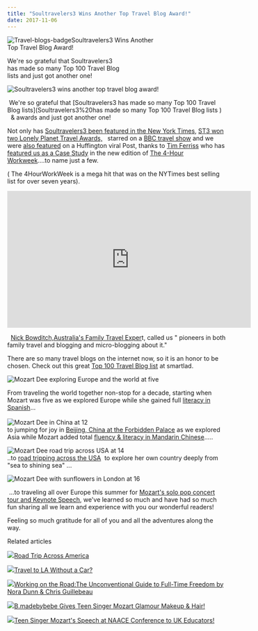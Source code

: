 ```yaml
---
title: "Soultravelers3 Wins Another Top Travel Blog Award!"
date: 2017-11-06
---
```


![Travel-blogs-badge](https://pub-ac94b3f306b24c0dba4238943c97f2e1.r2.dev/6a00e5502a9507883301b7c93140fd970b.png)[](https://pub-ac94b3f306b24c0dba4238943c97f2e1.r2.dev/6a00e5502a9507883301b7c93458ca970b-150x150-1.png)Soultravelers3 Wins Another  
Top Travel Blog Award!  
  
We're so grateful that Soultravelers3   
has made so many Top 100 Travel Blog   
lists and just got another one!

<!--more-->  
![Soultravelers3 wins another top travel blog award!](https://pub-ac94b3f306b24c0dba4238943c97f2e1.r2.dev/6a00e5502a9507883301b7c93155bf970b.png)  
  
  
 We're so grateful that [Soultravelers3 has made so many Top 100 Travel Blog lists](Soultravelers3%20has made so many Top 100 Travel Blog lists )   & awards and just got another one!  
  
Not only has [Soultravelers3 been featured in the New York Times](https://frugaltraveler.blogs.nytimes.com/2009/11/11/qa-with-jeanne-dee-the-nomadic-family-traveler/), [ST3 won two Lonely Planet Travel Awards,](https://www.youtube.com/watch?v=aVWTLrFMI0c)   starred on a [BBC travel show](http://soultravelers3new.local/2010/12/bbc-interviews-soultravelers3-on-social-media-and-travel.html "soultravelers3 on BBC travel show") and we were [also featured](http://www.huffingtonpost.com/tim-ferriss/cold-remedy-18-real-world_b_415900.html) on a Huffington viral Post, thanks to [Tim Ferriss](http://www.fourhourworkweek.com/blog/) who has [featured us as a Case Study](http://soultravelers3new.local/2010/03/the-4hour-workweek-review-by-world-traveling-family-rich-global-digital-lifestyle-design.html "Soultravelers3 case study in Four Hour Work Week") in the new edition of [The 4-Hour Workweek](http://www.fourhourworkweek.com/)....to name just a few.    
  
( The 4HourWorkWeek is a mega hit that was on the NYTimes best selling list for over seven years).   
  

<iframe allowfullscreen src="https://www.youtube.com/embed/aVWTLrFMI0c" height="315" frameborder="0" width="560"></iframe>

  
  
  [Nick Bowditch,Australia's Family Travel Exper](http://nickbowditchtravel.com/family-travel-twitter)t, called us " pioneers in both family travel and blogging and micro-blogging about it."  
  
There are so many travel blogs on the internet now, so it is an honor to be chosen. Check out this great [Top 100 Travel Blog list](https://thesmartlad.com/travel-blogs/) at smartlad.  
  
![Mozart Dee exploring Europe and the world at five ](https://pub-ac94b3f306b24c0dba4238943c97f2e1.r2.dev/6a00e5502a9507883301b8d2bba7c6970c.png)  
  
From traveling the world together non-stop for a decade, starting when Mozart was five as we explored Europe while she gained full [literacy in Spanish](http://soultravelers3new.local/2013/05/learning-spanish-in-spain.html "learning spanish in spain")...[  
](https://pub-ac94b3f306b24c0dba4238943c97f2e1.r2.dev/6a00e5502a9507883301bb09d77a34970d-150x150-1.png)[  
](https://thesmartlad.com/travel-blogs/ "top 100 travel blog list")![Mozart Dee in China at 12](https://pub-ac94b3f306b24c0dba4238943c97f2e1.r2.dev/6a00e5502a9507883301bb09d4a581970d.png)  
to jumping for joy in [Beijing, China at the Forbidden Palace](http://soultravelers3new.local/2012/11/forbidden-city-and-beijings-best.html) as we explored Asia while Mozart added total [fluency & literacy in Mandarin Chinese](http://soultravelers3new.local/2013/06/fluent-mandarin.html).....  
  
![Mozart Dee road trip across USA at 14](https://pub-ac94b3f306b24c0dba4238943c97f2e1.r2.dev/6a00e5502a9507883301b8d2bbddd2970c.png)  
..to [road tripping across the USA](http://soultravelers3new.local/2015/07/road-trip-across-america.html "road trip across America")  to explore her own country deeply from "sea to shining sea" ...  
  
![Mozart Dee with sunflowers in London at 16](https://pub-ac94b3f306b24c0dba4238943c97f2e1.r2.dev/6a00e5502a9507883301b7c9318285970b.png)

 ...to traveling all over Europe this summer for [Mozart's solo pop concert tour and Keynote Speech](http://soultravelers3new.local/2017/06/mozartignitetour-in-europe-mozart-dees-keynote-speech.html#more), we've learned so much and have had so much fun sharing all we learn and experience with you our wonderful readers!  
  
Feeling so much gratitude for all of you and all the adventures along the way. 

Related articles

[![](http://i.zemanta.com/354543600_80_80.jpg)](http://soultravelers3new.local/2015/07/road-trip-across-america.html)[Road Trip Across America](http://soultravelers3new.local/2015/07/road-trip-across-america.html)

[![](http://i.zemanta.com/355703992_80_80.jpg)](http://soultravelers3new.local/2015/08/travel-to-la-without-a-car-.html)[Travel to LA Without a Car?](http://soultravelers3new.local/2015/08/travel-to-la-without-a-car-.html)

[![](http://i.zemanta.com/333335991_80_80.jpg)](http://soultravelers3new.local/2015/03/working-on-the-roadthe-unconventional-guide-to-full-time-freedom-by-nora-dunn-chris-guillebeau-.html)[Working on the Road:The Unconventional Guide to Full-Time Freedom by Nora Dunn & Chris Guillebeau](http://soultravelers3new.local/2015/03/working-on-the-roadthe-unconventional-guide-to-full-time-freedom-by-nora-dunn-chris-guillebeau-.html)

[![](http://i.zemanta.com/338454533_80_80.jpg)](http://soultravelers3new.local/2015/04/bmadebybebe-gives-teen-singer-mozart-glamour-makeup-hair.html)[B.madebybebe Gives Teen Singer Mozart Glamour Makeup & Hair!](http://soultravelers3new.local/2015/04/bmadebybebe-gives-teen-singer-mozart-glamour-makeup-hair.html)

[![](http://i.zemanta.com/341931598_80_80.jpg)](http://soultravelers3new.local/2015/05/teen-singer-mozarts-speech-at-naace-conference-to-uk-educators.html)[Teen Singer Mozart's Speech at NAACE Conference to UK Educators!](http://soultravelers3new.local/2015/05/teen-singer-mozarts-speech-at-naace-conference-to-uk-educators.html)

